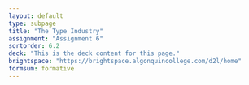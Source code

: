 ```yaml
---
layout: default
type: subpage
title: "The Type Industry"
assignment: "Assignment 6"
sortorder: 6.2
deck: "This is the deck content for this page."
brightspace: "https://brightspace.algonquincollege.com/d2l/home"
formsum: formative
---
```


